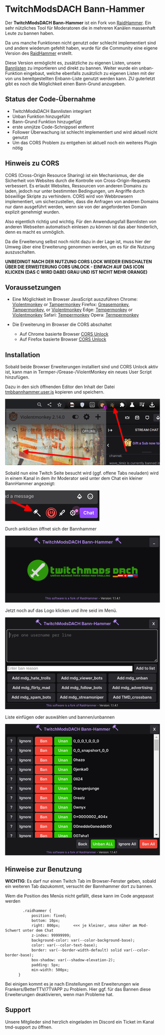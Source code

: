 # TwitchModsDACH Bann-Hammer
Der **TwitchModsDACH Bann-Hammer** ist ein Fork von [RaidHammer](https://github.com/victornpb/twitch-mass-ban).
Ein sehr nützliches Tool für Moderatoren die in mehreren Kanälen massenhaft Leute zu bannen haben.

Da uns manche Funktionen nicht genutzt oder schlecht implementiert sind und andere wiederum gefehlt haben,
wurde für die Community eine eigene Version des [RaidHammer](https://github.com/victornpb/twitch-mass-ban) erstellt.

Diese Version ermöglicht es, zusätzliche zu eigenen Listen, unsere [Bannlisten](https://github.com/TwitchmodsDACH/Bannlisten) zu importieren und direkt zu bannen. 
Weiter wurde ein unban-Funktion eingebaut, welche ebenfalls zusätzlich zu eigenen Listen mit der von uns bereitgestellten Enbann-Liste genutzt werden kann.
ZU guterletzt gibt es noch die Möglichkeit einen Bann-Grund anzugeben.

## Status der Code-Übernahme
- TwitchModsDACH Bannlisten integriert
- Unban Funktion hinzugefüht
- Bann-Grund Funktion hinzugefügt
- erste unnütze Code-Schnippsel entfernt
- Follower Überwachung ist schlecht implementiert und wird aktuell nicht genutzt
- Um das CORS Problem zu entgehen ist aktuell noch ein weiteres Plugin nötig

## Hinweis zu CORS
CORS (Cross-Origin Resource Sharing) ist ein Mechanismus, der die Sicherheit von Websites durch die Kontrolle von Cross-Origin-Requests verbessert. Es erlaubt Websites, Ressourcen von anderen Domains zu laden, jedoch nur unter bestimmten Bedingungen, um Angriffe durch böswillige Skripte zu verhindern. CORS wird von Webbrowsern implementiert, um sicherzustellen, dass die Anfragen von anderen Domains nur dann ausgeführt werden, wenn sie von der angeforderten Domain explizit genehmigt wurden.

Also eigentlich richtig und wichtig. Für den Anwendungsfall Bannlisten von anderen Webseiten automatisch einlesen zu können ist das aber hinderlich, denn es macht es unmöglich.

Da die Erweiterung selbst noch nicht dazu in der Lage ist, muss hier der Umweg über eine Erweiterung genommen werden, um es für die Nutzung auszuschalten.

**__UNBEDINGT NACH DER NUTZUNG CORS LOCK WIEDER EINSCHALTEN ÜBER DIE ERWEITERUNG CORS UNLOCK - EINFACH AUF DAS ICON KLICKEN (DAS C WIRD DABEI GRAU UND IST NICHT MEHR ORANGE)__**

## Voraussetzungen
- Eine Möglichkeit im Browser JavaScript auszuführen
	Chrome: [Violentmonkey](https://chrome.google.com/webstore/detail/violent-monkey/jinjaccalgkegednnccohejagnlnfdag) or [Tampermonkey](https://chrome.google.com/webstore/detail/dhdgffkkebhmkfjojejmpbldmpobfkfo)
	Firefox: [Greasemonkey](https://addons.mozilla.org/en-US/firefox/addon/greasemonkey/), [Tampermonkey](https://addons.mozilla.org/en-US/firefox/addon/tampermonkey/), or [Violentmonkey](https://addons.mozilla.org/firefox/addon/violentmonkey/)
	Edge: [Tempermonkey](https://microsoftedge.microsoft.com/addons/detail/iikmkjmpaadaobahmlepeloendndfphd) or [Violentmonkey](https://microsoftedge.microsoft.com/addons/detail/eeagobfjdenkkddmbclomhiblgggliao)
	Safari: [Tempermonkey](https://apps.apple.com/us/app/tampermonkey/id1482490089)
	Opera: [Termpermonkey](https://addons.opera.com/en/extensions/details/tampermonkey-beta/)

- Die Erweiterung im Browser die CORS abschaltet
	- Auf Chrome basierte Browser [CORS Unlock](https://chrome.google.com/webstore/detail/cors-unblock/lfhmikememgdcahcdlaciloancbhjino)
	- Auf Firefox basierte Browser [CORS Unlock](https://addons.mozilla.org/de/firefox/addon/cors-unblock/)

## Installation
Sobald beide Browser Erweiterungen installiert sind und CORS Unlock aktiv ist,
kann man in Termper-/Grease-/ViolentMonkey ein neues User Script hinzufügen.

Dazu in den sich öffnenden Editor den Inhalt der Datei [tmbbannhammer.user.js](tmbbannhammer.user.js) kopieren und speichern.

![](dokumentation/allesaktiviert.png)

Sobald nun eine Twitch Seite besucht wird (ggf. offene Tabs neuladen) wird in einem Kanal in dem ihr Moderator seid unter dem Chat ein kleiner BannHammer angezeigt:

![](dokumentation/bannhammer.png)

Durch anklicken öffnet sich der Bannhammer

![](dokumentation/bannhammer1.png)

Jetzt noch auf das Logo klicken und ihre seid im Menü.

![](dokumentation/bannhammer2.png)

Liste einfügen oder auswählen und bannen/unbannen

![](dokumentation/bannhammer3.png)

## Hinweise zur Benutzung

**WICHTIG**: Es darf nur einen Twitch Tab im Browser-Fenster geben, sobald ein weiteren Tab dazukommt, versucht der Bannhammer dort zu bannen.

Wem die Position des Menüs nicht gefällt, diese kann im Code angepasst werden

```
        .raidhammer {
            position: fixed;
            bottom: 10px;
            right: 800px;      <<< je kleiner, umso näher am Mod-Schwert unter dem Chat
            z-index: 99999999;
            background-color: var(--color-background-base);
            color: var(--color-text-base);
            border: var(--border-width-default) solid var(--color-border-base);
            box-shadow: var(--shadow-elevation-2);
            padding: 5px;
            min-width: 500px;
      }
```

Bei einigen kommt es je nach Einstellungen mit Erweiterungen wie Frankers/BetterTTV/7TVAPP zu Problem.
Hier ggf. für das Bannen diese Erweiterungen deaktivieren, wenn man Probleme hat.

## Support
Unsere Mitglieder sind herzlich eingeladen im Discord ein Ticket im Kanal tmd-support zu öffnen.
